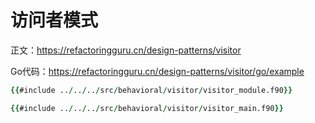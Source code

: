 # 访问者模式

正文：https://refactoringguru.cn/design-patterns/visitor

Go代码：https://refactoringguru.cn/design-patterns/visitor/go/example

```fortran
{{#include ../../../src/behavioral/visitor/visitor_module.f90}}
```

```fortran
{{#include ../../../src/behavioral/visitor/visitor_main.f90}}
```